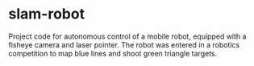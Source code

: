slam-robot
==========
Project code for autonomous control of a mobile robot, equipped with a fisheye camera and laser pointer. The robot was entered in a robotics competition to map blue lines and shoot green triangle targets.
